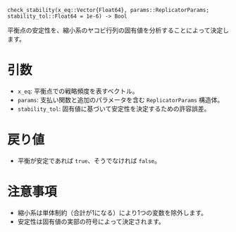 ```
check_stability(x_eq::Vector{Float64}, params::ReplicatorParams; stability_tol::Float64 = 1e-6) -> Bool
```

平衡点の安定性を、縮小系のヤコビ行列の固有値を分析することによって決定します。

# 引数

  * `x_eq`: 平衡点での戦略頻度を表すベクトル。
  * `params`: 支払い関数と追加のパラメータを含む `ReplicatorParams` 構造体。
  * `stability_tol`: 固有値に基づいて安定性を決定するための許容誤差。

# 戻り値

  * 平衡が安定であれば `true`、そうでなければ `false`。

# 注意事項

  * 縮小系は単体制約（合計が1になる）により1つの変数を除外します。
  * 安定性は固有値の実部の符号によって決定されます。
